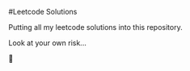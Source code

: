#Leetcode Solutions

Putting all my leetcode solutions into this repository.

Look at your own risk...

🤫
